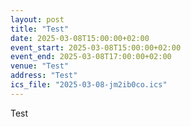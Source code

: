 ```yaml
---
layout: post
title: "Test"
date: 2025-03-08T15:00:00+02:00
event_start: 2025-03-08T15:00:00+02:00
event_end: 2025-03-08T17:00:00+02:00
venue: "Test"
address: "Test"
ics_file: "2025-03-08-jm2ib0co.ics"
---
```


Test
